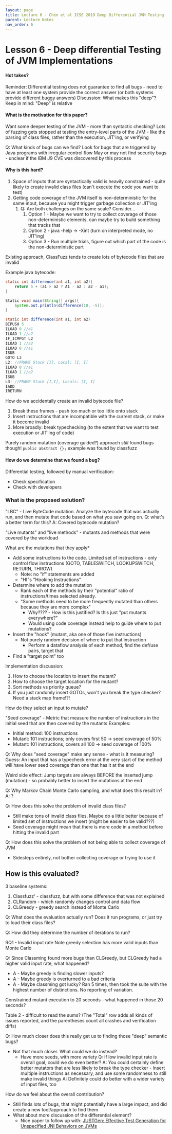 ```yaml
---
layout: page
title: Lecture 6 - Chen et al ICSE 2019 Deep Differential JVM Testing
parent: Lecture Notes
nav_order: 6
---
```

# Lesson 6 - Deep differential Testing of JVM Implementations

#### Hot takes?
Reminder: Differential testing does not guarantee to find all bugs - need to have at least one system provide the correct answer (or both systems provide different buggy answers)
Discussion: What makes this "deep"? Keep in mind: "Deep" is relative

#### What is the motivation for this paper?
Want some deeper testing of the JVM - more than syntactic checking?
Lots of fuzzing gets stopped at testing the entry-level parts of the JVM - like the parsing of class files, rather than the execution, JIT'ing, or verifying

Q: What kinds of bugs can we find?
Look for bugs that are triggered by Java programs with irregular control flow
May or may not find security bugs - unclear if the IBM J9 CVE was discovered by this process

#### Why is this hard?

1. Space of inputs that are syntactically valid is heavily constrained - quite likely to create invalid class files (can't execute the code you want to test)
2. Getting code coverage of the JVM itself is non-deterministic for the same input, because you might trigger garbage collection or JIT'ing
	1. Q: Are both challenges on the same scale? Consider...
		1. Option 1 - Maybe we want to try to collect coverage of those non-deterministic elements, can maybe try to build something that tracks that
		2. Option 2 - java -help -> -Xint (turn on interpreted mode, no JIT'ing)
		3. Option 3 - Run multiple trials, figure out which part of the code is the non-deterministic part

Existing approach, ClassFuzz tends to create lots of bytecode files that are invalid

Example java bytecode:
```java
static int difference(int a1, int a2){
	return 5 + (a1 > a2 ? A1 - a2 : a2 - a1);
}

Static void main(String[] args){
	System.out.println(difference(10, -5));
}
```

```java
static int difference(int a1, int a2)
BIPUSH 5
ILOAD 0 //a1
ILOAD 1 //a2
IF_ICMPGT L2
ILOAD 1 //a2
ILOAD 0 //a1
ISUB
GOTO L3
L2: //FRAME Stack [I], Local: [I, I]
ILOAD 0 //a1
ILOAD 1 //a2
ISUB
L3: //FRAME Stack [I,I], Locals: [I, I]
IADD
IRETURN
```

How do we accidentally create an invalid bytecode file?
1. Break these frames - push too much or too little onto stack
2. Insert instructions that are incompatible with the current stack, or make it become invalid
3. More broadly: break typechecking (to the extent that we want to test execution or JIT'ing of code)

Purely random mutation (coverage guided?) approach *still* found bugs though! `public abstract {};`  example was found by classfuzz

#### How do we determine that we found a bug?
Differential testing, followed by manual verification:
* Check specification
* Check with developers

### What is the proposed solution?

"LBC" - Live ByteCode mutation. Analyze the bytecode that was actually run, and then mutate that code based on what you saw going on.
Q: what's a better term for this?
A: Covered bytecode mutation?

"Live mutants" and "live methods" - mutants and methods that were covered by the workload


What are the mutations that they apply*
* Add some instructions to the code. Limited set of instructions - only control flow instructions (GOTO, TABLESWITCH, LOOKUPSWITCH, RETURN, THROW)
	* Note: no "if" statements are added
	* "HI"s "Hooking Instructions"
* Determine where to add the mutation
	* Rank each of the methods by their "potential" ratio of instructions/times selected already.
	* "Some methods need to be more frequently mutated than others because they are more complex"
		* Why???? - How is this justified? Is this just "put mutants everywhere?"
		* Would using code coverage instead help to guide where to put mutations?
* Insert the "hook" (mutant, aka one of those five instructions)
	* Not purely random decision of where to put that instruction
		* Perform a dataflow analysis of each method, find the def/use pairs, target that 
* Find a "target point" too

Implementation discussion:
1. How to choose the location to insert the mutant?
2. How to choose the target location for the mutant?
3.  Sort methods vs priority queue?
4. If you just randomly insert GOTOs, won't you break the type checker? Need a stack map frame!?!

How do they select an input to mutate?

"Seed coverage" - Metric that measure the number of instructions in the initial seed that are then covered by the mutants
Examples:
* Initial method: 100 instructions
* Mutant: 101 instructions; only covers first 50 -> seed coverage of 50%
* Mutant: 101 instructions, covers all 100 -> seed coverage of 100%

Q: Why does "seed coverage" make any sense - what is it measuring?
Guess: An input that has a typecheck error at the very start of the method will have lower seed coverage than one that has it at the end

Weird side effect: Jump targets are always BEFORE the inserted jump (mutation) - so probably better to insert the mutations at the end

Q: Why Markov Chain Monte Carlo sampling, and what does this result in?
A: ?

Q: How does this solve the problem of invalid class files?
* Still make tons of invalid class files. Maybe do a little better because of limited set of instructions we insert (might be easier to be valid???)
* Seed coverage might mean that there is more code in a method before hitting the invalid part

Q: How does this solve the problem of not being able to collect coverage of JVM
* Sidesteps entirely, not bother collecting coverage or trying to use it


## How is this evaluated?
3 baseline systems:
1. Classfuzz' - classfuzz, but with some difference that was not explained
2. CLRandom - which randomly changes control and data flow
3. CLGreedy - greedy search instead of Monte Carlo

Q: What does the evaluation actually run? Does it run programs, or just try to load their class files?

Q: How did they determine the number of iterations to run?

RQ1 - Invalid input rate
Note greedy selection has more valid inputs than Monte Carlo

Q: Since Classming found more bugs than CLGreedy, but CLGreedy had a higher valid input rate, what happened?
* A - Maybe greedy is finding slower inputs?
* A - Maybe greedy is overturned to a bad criteria
* A - Maybe classming got lucky? Ran 5 times, then took the suite with the highest number of distinctions. No reporting of variation.

Constrained mutant execution to 20 seconds - what happened in those 20 seconds?

Table 2 - difficult to read the sums? (The "Total" row adds all kinds of issues reported, and the parentheses count all crashes and verification diffs)

Q: How much closer does this really get us to finding those "deep" semantic bugs?
* Not that much closer. What could we do instead?
	* Have more seeds, with more variety
Q: If low invalid input rate is overall goal, could we do even better?
A: You could certainly define better mutators that are less likely to break the type checker - Insert multiple instructions as necessary, and use some randomness to still make invalid things
A: Definitely could do better with a wider variety of input files, too

How do we feel about the overall contribution?
* Still finds lots of bugs, that might potentially have a large impact, and did create a new tool/approach to find them
* What about more discussion of the differential element?
	* Nice paper to follow up with: [JUSTGen: Effective Test Generation for Unspecified JNI Behaviors on JVMs](https://ieeexplore.ieee.org/abstract/document/9402099)
